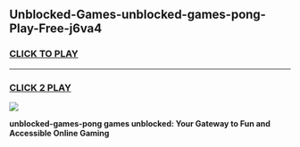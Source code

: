 
## Unblocked-Games-unblocked-games-pong-Play-Free-j6va4
<h3>
<a href="https://premium76.site?title=unblocked-games-pong&ref=10A">CLICK TO PLAY</a></h3>
<hr>

<h3>
<a href="https://premium76.site?title=unblocked-games-pong&ref=10A">CLICK 2 PLAY</a>
  
</h3>

<a href="https://premium76.site?title=unblocked-games-pong&ref=10A"><img src="https://clearcache.store/games.png"></a>


**unblocked-games-pong games unblocked: Your Gateway to Fun and Accessible Online Gaming**
